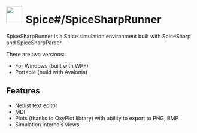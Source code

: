# <img src="https://spicesharp.github.io/SpiceSharp/api/images/logo_full.svg" width="45px" /> Spice#/SpiceSharpRunner
 SpiceSharpRunner is a Spice simulation environment built with SpiceSharp and SpiceSharpParser.
 
 There are two versions:
 * For Windows (built with WPF)
 * Portable  (build with Avalonia)
 
 
 ## Features
 * Netlist text editor
 * MDI
 * Plots (thanks to OxyPlot library) with ability to export to PNG, BMP
 * Simulation internals views
 
 
